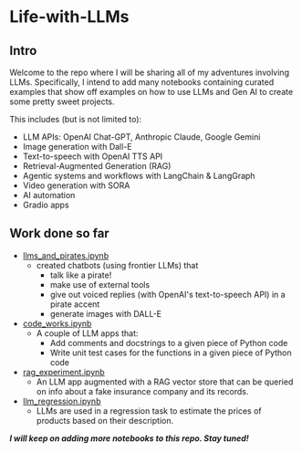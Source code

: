 # Life-with-LLMs

## Intro
Welcome to the repo where I will be sharing all of my adventures involving LLMs. Specifically, I intend to add many notebooks containing curated examples that show off examples on how to use LLMs and Gen AI to create some pretty sweet projects.

This includes (but is not limited to):
- LLM APIs: OpenAI Chat-GPT, Anthropic Claude, Google Gemini
- Image generation with Dall-E
- Text-to-speech with OpenAI TTS API
- Retrieval-Augmented Generation (RAG)
- Agentic systems and workflows with LangChain & LangGraph
- Video generation with SORA
- AI automation
- Gradio apps

## Work done so far
- [llms_and_pirates.ipynb](llms_and_pirates.ipynb)
  - created chatbots (using frontier LLMs) that
    - talk like a pirate!
    - make use of external tools
    - give out voiced replies (with OpenAI's text-to-speech API) in a pirate accent
    - generate images with DALL-E
- [code_works.ipynb](code_works.ipynb)
  - A couple of LLM apps that:
    - Add comments and docstrings to a given piece of Python code
    - Write unit test cases for the functions in a given piece of Python code
- [rag_experiment.ipynb](rag_experiment.ipynb)
  - An LLM app augmented with a RAG vector store that can be queried on info about a fake insurance company and its records.
- [llm_regression.ipynb](llm_regression/llm_regression.ipynb)
  - LLMs are used in a regression task to estimate the prices of products based on their description.

***I will keep on adding more notebooks to this repo. Stay tuned!***
